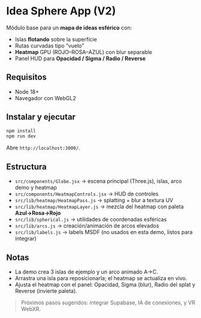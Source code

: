 # Idea Sphere App (V2)

Módulo base para un **mapa de ideas esférico** con:
- Islas **flotando** sobre la superficie
- Rutas curvadas tipo “vuelo”
- **Heatmap** GPU (ROJO–ROSA–AZUL) con blur separable
- Panel HUD para **Opacidad / Sigma / Radio / Reverse**

## Requisitos
- Node 18+
- Navegador con WebGL2

## Instalar y ejecutar
```bash
npm install
npm run dev
```
Abre `http://localhost:3000/`.

## Estructura
- `src/components/Globe.jsx` → escena principal (Three.js), islas, arco demo y heatmap
- `src/components/HeatmapControls.jsx` → HUD de controles
- `src/lib/heatmap/HeatmapPass.js` → splatting + blur a textura UV
- `src/lib/heatmap/HeatmapLayer.js` → mezcla del heatmap con paleta **Azul→Rosa→Rojo**
- `src/lib/spherical.js` → utilidades de coordenadas esféricas
- `src/lib/arcs.js` → creación/animación de arcos elevados
- `src/lib/labels.js` → labels MSDF (no usados en esta demo, listos para integrar)

## Notas
- La demo crea 3 islas de ejemplo y un arco animado A→C.
- Arrastra una isla para reposicionarla; el heatmap se actualiza en vivo.
- Ajusta el heatmap con el panel: Opacidad, Sigma (blur), Radio del splat y Reverse (invierte paleta).

> Próximos pasos sugeridos: integrar Supabase, IA de conexiones, y VR WebXR.
